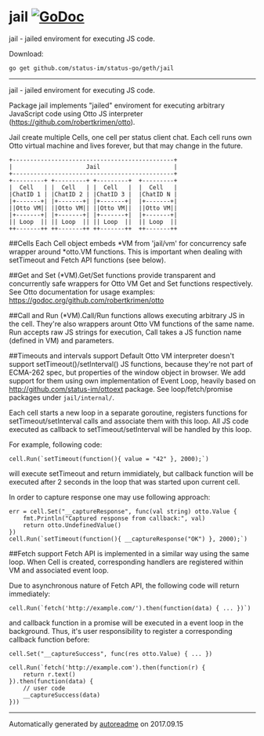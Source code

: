 # jail [![GoDoc](https://godoc.org/github.com/status-im/status-go/geth/jail?status.png)](https://godoc.org/github.com/status-im/status-go/geth/jail)
jail - jailed enviroment for executing JS code.

Download:
```shell
go get github.com/status-im/status-go/geth/jail
```

* * *
jail - jailed enviroment for executing JS code.

Package jail implements "jailed" enviroment for executing arbitrary
JavaScript code using Otto JS interpreter (https://github.com/robertkrimen/otto).

Jail create multiple Cells, one cell per status client chat. Each cell runs own
Otto virtual machine and lives forever, but that may change in the future.

```
+----------------------------------------------+
|                     Jail                     |
+----------------------------------------------+
+---------+ +---------+ +---------+  +---------+
|  Cell   | |  Cell   | |  Cell   |  |  Cell   |
|ChatID 1 | |ChatID 2 | |ChatID 3 |  |ChatID N |
|+-------+| |+-------+| |+-------+|  |+-------+|
||Otto VM|| ||Otto VM|| ||Otto VM||  ||Otto VM||
|+-------+| |+-------+| |+-------+|  |+-------+|
|| Loop  || || Loop  || || Loop  ||  || Loop  ||
++-------++ ++-------++ ++-------++  ++-------++
```

##Cells
Each Cell object embeds *VM from 'jail/vm' for concurrency safe wrapper around
*otto.VM functions. This is important when dealing with setTimeout and Fetch API
functions (see below).

##Get and Set
(*VM).Get/Set functions provide transparent and concurrently safe wrappers for
Otto VM Get and Set functions respectively. See Otto documentation for usage examples:
https://godoc.org/github.com/robertkrimen/otto

##Call and Run
(*VM).Call/Run functions allows executing arbitrary JS in the cell. They're also
wrappers arount Otto VM functions of the same name. Run accepts raw JS strings for execution,
Call takes a JS function name (defined in VM) and parameters.

##Timeouts and intervals support
Default Otto VM interpreter doesn't support setTimeout()/setInterval() JS functions,
because they're not part of ECMA-262 spec, but properties of the window object in browser.
We add support for them using own implementation of Event Loop, heavily based on http://github.com/status-im/ottoext package. See loop/fetch/promise packages under `jail/internal/`.

Each cell starts a new loop in a separate goroutine, registers functions for setTimeout/setInterval
calls and associate them with this loop. All JS code executed as callback to setTimeout/setInterval
will be handled by this loop.

For example, following code:

```
cell.Run(`setTimeout(function(){ value = "42" }, 2000);`)
```

will execute setTimeout and return immidiately, but callback function will
be executed after 2 seconds in the loop that was started upon current cell.

In order to capture response one may use following approach:

```
err = cell.Set("__captureResponse", func(val string) otto.Value {
	fmt.Println("Captured response from callback:", val)
	return otto.UndefinedValue()
})
cell.Run(`setTimeout(function(){ __captureResponse("OK") }, 2000);`)
```

##Fetch support
Fetch API is implemented in a similar way using the same loop. When Cell is created, corresponding handlers are registered within VM and associated event loop.

Due to asynchronous nature of Fetch API, the following code will return immediately:

```
cell.Run(`fetch('http://example.com/').then(function(data) { ... })`)
```

and callback function in a promise will be executed in a event loop in the background. Thus,
it's user responsibility to register a corresponding callback function before:

```
cell.Set("__captureSuccess", func(res otto.Value) { ... })

cell.Run(`fetch('http://example.com').then(function(r) {
	return r.text()
}).then(function(data) {
	// user code
	__captureSuccess(data)
}))
```



* * *
Automatically generated by [autoreadme](https://github.com/jimmyfrasche/autoreadme) on 2017.09.15
